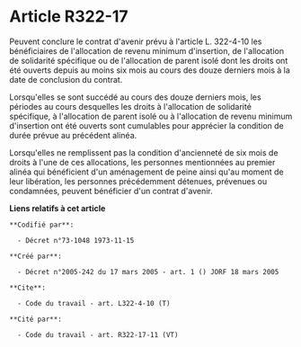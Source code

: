 # Article R322-17

Peuvent conclure le contrat d'avenir prévu à l'article L. 322-4-10 les bénéficiaires de l'allocation de revenu minimum
d'insertion, de l'allocation de solidarité spécifique ou de l'allocation de parent isolé dont les droits ont été ouverts
depuis au moins six mois au cours des douze derniers mois à la date de conclusion du contrat.

Lorsqu'elles se sont succédé au cours des douze derniers mois, les périodes au cours desquelles les droits à l'allocation de
solidarité spécifique, à l'allocation de parent isolé ou à l'allocation de revenu minimum d'insertion ont été ouverts sont
cumulables pour apprécier la condition de durée prévue au précédent alinéa.

Lorsqu'elles ne remplissent pas la condition d'ancienneté de six mois de droits à l'une de ces allocations, les personnes
mentionnées au premier alinéa qui bénéficient d'un aménagement de peine ainsi qu'au moment de leur libération, les personnes
précédemment détenues, prévenues ou condamnées, peuvent bénéficier d'un contrat d'avenir.

**Liens relatifs à cet article**

	**Codifié par**:

	  - Décret n°73-1048 1973-11-15

	**Créé par**:

	  - Décret n°2005-242 du 17 mars 2005 - art. 1 () JORF 18 mars 2005

	**Cite**:

	  - Code du travail - art. L322-4-10 (T)

	**Cité par**:

	  - Code du travail - art. R322-17-11 (VT)
